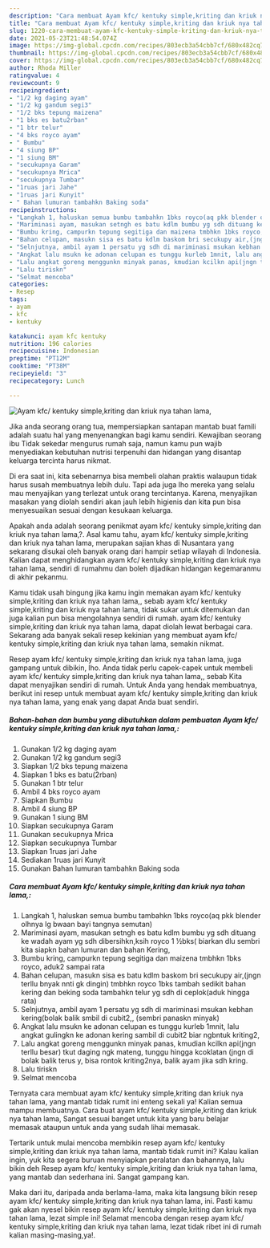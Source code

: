 ```yaml
---
description: "Cara membuat Ayam kfc/ kentuky simple,kriting dan kriuk nya tahan lama, yang enak Untuk Jualan"
title: "Cara membuat Ayam kfc/ kentuky simple,kriting dan kriuk nya tahan lama, yang enak Untuk Jualan"
slug: 1220-cara-membuat-ayam-kfc-kentuky-simple-kriting-dan-kriuk-nya-tahan-lama-yang-enak-untuk-jualan
date: 2021-05-23T21:48:54.074Z
image: https://img-global.cpcdn.com/recipes/803ecb3a54cbb7cf/680x482cq70/ayam-kfc-kentuky-simplekriting-dan-kriuk-nya-tahan-lama-foto-resep-utama.jpg
thumbnail: https://img-global.cpcdn.com/recipes/803ecb3a54cbb7cf/680x482cq70/ayam-kfc-kentuky-simplekriting-dan-kriuk-nya-tahan-lama-foto-resep-utama.jpg
cover: https://img-global.cpcdn.com/recipes/803ecb3a54cbb7cf/680x482cq70/ayam-kfc-kentuky-simplekriting-dan-kriuk-nya-tahan-lama-foto-resep-utama.jpg
author: Rhoda Miller
ratingvalue: 4
reviewcount: 9
recipeingredient:
- "1/2 kg daging ayam"
- "1/2 kg gandum segi3"
- "1/2 bks tepung maizena"
- "1 bks es batu2rban"
- "1 btr telur"
- "4 bks royco ayam"
- " Bumbu"
- "4 siung BP"
- "1 siung BM"
- "secukupnya Garam"
- "secukupnya Mrica"
- "secukupnya Tumbar"
- "1ruas jari Jahe"
- "1ruas jari Kunyit"
- " Bahan lumuran tambahkn Baking soda"
recipeinstructions:
- "Langkah 1, haluskan semua bumbu tambahkn 1bks royco(aq pkk blender olhnya lg bwaan bayi tangnya semutan)"
- "Mariminasi ayam, masukan setngh es batu kdlm bumbu yg sdh dituang ke wadah ayam yg sdh dibersihkn,ksih royco 1 ½bks( biarkan dlu sembri kita siapkn bahan lumuran dan bahan Kering,"
- "Bumbu kring, campurkn tepung segitiga dan maizena tmbhkn 1bks royco, aduk2 sampai rata"
- "Bahan celupan, masukn sisa es batu kdlm baskom bri secukupy air,(jngn terllu bnyak nnti gk dingin) tmbhkn royco 1bks tambah sedikit bahan kering dan beking soda tambahkn telur yg sdh di ceplok(aduk hingga rata)"
- "Selnjutnya, ambil ayam 1 persatu yg sdh di mariminasi msukan kebhan kering(bolak balik smbil di cubit2,, (sembri panaskn minyak)"
- "Angkat lalu msukn ke adonan celupan es tunggu kurleb 1mnit, lalu angkat gulingkn ke adonan kering sambil di cubit2 biar ngbntuk kriting2,"
- "Lalu angkat goreng menggunkn minyak panas, kmudian kcilkn api(jngn terllu besar) tkut daging ngk mateng, tunggu hingga kcoklatan (jngn di bolak balik terus y, bisa rontok kriting2nya, balik ayam jika sdh kring."
- "Lalu tiriskn"
- "Selmat mencoba"
categories:
- Resep
tags:
- ayam
- kfc
- kentuky

katakunci: ayam kfc kentuky 
nutrition: 196 calories
recipecuisine: Indonesian
preptime: "PT12M"
cooktime: "PT38M"
recipeyield: "3"
recipecategory: Lunch

---
```



![Ayam kfc/ kentuky simple,kriting dan kriuk nya tahan lama,](https://img-global.cpcdn.com/recipes/803ecb3a54cbb7cf/680x482cq70/ayam-kfc-kentuky-simplekriting-dan-kriuk-nya-tahan-lama-foto-resep-utama.jpg)

Jika anda seorang orang tua, mempersiapkan santapan mantab buat famili adalah suatu hal yang menyenangkan bagi kamu sendiri. Kewajiban seorang ibu Tidak sekedar mengurus rumah saja, namun kamu pun wajib menyediakan kebutuhan nutrisi terpenuhi dan hidangan yang disantap keluarga tercinta harus nikmat.

Di era  saat ini, kita sebenarnya bisa membeli olahan praktis walaupun tidak harus susah membuatnya lebih dulu. Tapi ada juga lho mereka yang selalu mau menyajikan yang terlezat untuk orang tercintanya. Karena, menyajikan masakan yang diolah sendiri akan jauh lebih higienis dan kita pun bisa menyesuaikan sesuai dengan kesukaan keluarga. 



Apakah anda adalah seorang penikmat ayam kfc/ kentuky simple,kriting dan kriuk nya tahan lama,?. Asal kamu tahu, ayam kfc/ kentuky simple,kriting dan kriuk nya tahan lama, merupakan sajian khas di Nusantara yang sekarang disukai oleh banyak orang dari hampir setiap wilayah di Indonesia. Kalian dapat menghidangkan ayam kfc/ kentuky simple,kriting dan kriuk nya tahan lama, sendiri di rumahmu dan boleh dijadikan hidangan kegemaranmu di akhir pekanmu.

Kamu tidak usah bingung jika kamu ingin memakan ayam kfc/ kentuky simple,kriting dan kriuk nya tahan lama,, sebab ayam kfc/ kentuky simple,kriting dan kriuk nya tahan lama, tidak sukar untuk ditemukan dan juga kalian pun bisa mengolahnya sendiri di rumah. ayam kfc/ kentuky simple,kriting dan kriuk nya tahan lama, dapat diolah lewat berbagai cara. Sekarang ada banyak sekali resep kekinian yang membuat ayam kfc/ kentuky simple,kriting dan kriuk nya tahan lama, semakin nikmat.

Resep ayam kfc/ kentuky simple,kriting dan kriuk nya tahan lama, juga gampang untuk dibikin, lho. Anda tidak perlu capek-capek untuk membeli ayam kfc/ kentuky simple,kriting dan kriuk nya tahan lama,, sebab Kita dapat menyajikan sendiri di rumah. Untuk Anda yang hendak membuatnya, berikut ini resep untuk membuat ayam kfc/ kentuky simple,kriting dan kriuk nya tahan lama, yang enak yang dapat Anda buat sendiri.

<!--inarticleads1-->

##### Bahan-bahan dan bumbu yang dibutuhkan dalam pembuatan Ayam kfc/ kentuky simple,kriting dan kriuk nya tahan lama,:

1. Gunakan 1/2 kg daging ayam
1. Gunakan 1/2 kg gandum segi3
1. Siapkan 1/2 bks tepung maizena
1. Siapkan 1 bks es batu(2rban)
1. Gunakan 1 btr telur
1. Ambil 4 bks royco ayam
1. Siapkan  Bumbu
1. Ambil 4 siung BP
1. Gunakan 1 siung BM
1. Siapkan secukupnya Garam
1. Gunakan secukupnya Mrica
1. Siapkan secukupnya Tumbar
1. Siapkan 1ruas jari Jahe
1. Sediakan 1ruas jari Kunyit
1. Gunakan  Bahan lumuran tambahkn Baking soda




<!--inarticleads2-->

##### Cara membuat Ayam kfc/ kentuky simple,kriting dan kriuk nya tahan lama,:

1. Langkah 1, haluskan semua bumbu tambahkn 1bks royco(aq pkk blender olhnya lg bwaan bayi tangnya semutan)
1. Mariminasi ayam, masukan setngh es batu kdlm bumbu yg sdh dituang ke wadah ayam yg sdh dibersihkn,ksih royco 1 ½bks( biarkan dlu sembri kita siapkn bahan lumuran dan bahan Kering,
1. Bumbu kring, campurkn tepung segitiga dan maizena tmbhkn 1bks royco, aduk2 sampai rata
1. Bahan celupan, masukn sisa es batu kdlm baskom bri secukupy air,(jngn terllu bnyak nnti gk dingin) tmbhkn royco 1bks tambah sedikit bahan kering dan beking soda tambahkn telur yg sdh di ceplok(aduk hingga rata)
1. Selnjutnya, ambil ayam 1 persatu yg sdh di mariminasi msukan kebhan kering(bolak balik smbil di cubit2,, (sembri panaskn minyak)
1. Angkat lalu msukn ke adonan celupan es tunggu kurleb 1mnit, lalu angkat gulingkn ke adonan kering sambil di cubit2 biar ngbntuk kriting2,
1. Lalu angkat goreng menggunkn minyak panas, kmudian kcilkn api(jngn terllu besar) tkut daging ngk mateng, tunggu hingga kcoklatan (jngn di bolak balik terus y, bisa rontok kriting2nya, balik ayam jika sdh kring.
1. Lalu tiriskn
1. Selmat mencoba




Ternyata cara membuat ayam kfc/ kentuky simple,kriting dan kriuk nya tahan lama, yang mantab tidak rumit ini enteng sekali ya! Kalian semua mampu membuatnya. Cara buat ayam kfc/ kentuky simple,kriting dan kriuk nya tahan lama, Sangat sesuai banget untuk kita yang baru belajar memasak ataupun untuk anda yang sudah lihai memasak.

Tertarik untuk mulai mencoba membikin resep ayam kfc/ kentuky simple,kriting dan kriuk nya tahan lama, mantab tidak rumit ini? Kalau kalian ingin, yuk kita segera buruan menyiapkan peralatan dan bahannya, lalu bikin deh Resep ayam kfc/ kentuky simple,kriting dan kriuk nya tahan lama, yang mantab dan sederhana ini. Sangat gampang kan. 

Maka dari itu, daripada anda berlama-lama, maka kita langsung bikin resep ayam kfc/ kentuky simple,kriting dan kriuk nya tahan lama, ini. Pasti kamu gak akan nyesel bikin resep ayam kfc/ kentuky simple,kriting dan kriuk nya tahan lama, lezat simple ini! Selamat mencoba dengan resep ayam kfc/ kentuky simple,kriting dan kriuk nya tahan lama, lezat tidak ribet ini di rumah kalian masing-masing,ya!.

